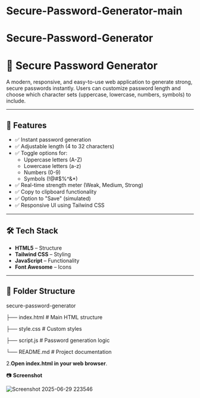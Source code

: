 # Secure-Password-Generator-main
# Secure-Password-Generator
# 🔐 Secure Password Generator

A modern, responsive, and easy-to-use web application to generate strong, secure passwords instantly. Users can customize password length and choose which character sets (uppercase, lowercase, numbers, symbols) to include.

---

## 🚀 Features

- ✅ Instant password generation
- ✅ Adjustable length (4 to 32 characters)
- ✅ Toggle options for:
  - Uppercase letters (A-Z)
  - Lowercase letters (a-z)
  - Numbers (0-9)
  - Symbols (!@#$%^&*)
- ✅ Real-time strength meter (Weak, Medium, Strong)
- ✅ Copy to clipboard functionality
- ✅ Option to "Save" (simulated)
- ✅ Responsive UI using Tailwind CSS

---

## 🛠️ Tech Stack

- **HTML5** – Structure  
- **Tailwind CSS** – Styling  
- **JavaScript** – Functionality  
- **Font Awesome** – Icons

---

## 📁 Folder Structure

secure-password-generator

├── index.html # Main HTML structure

├── style.css # Custom styles

├── script.js # Password generation logic

└── README.md # Project documentation

2.**Open index.html in your web browser**.

📷 **Screenshot**


![Screenshot 2025-06-29 223546](https://github.com/user-attachments/assets/fc9feeb2-e195-4808-a246-319102bf8265)
